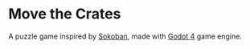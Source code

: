 # Move the Crates
A puzzle game inspired by [Sokoban](https://en.wikipedia.org/wiki/Sokoban), made with [Godot 4](https://godotengine.org/) game engine.
